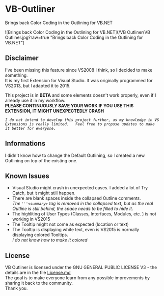 # VB-Outliner
Brings back Color Coding in the Outlining for VB.NET

![Brings back Color Coding in the Outlining for VB.NET](/VB Outliner/VB Outliner.jpg?raw=true "Brings back Color Coding in the Outlining for VB.NET")

## Disclaimer
I've been missing this feature since VS2008 I think, so I decided to make something.  
It is my first Extension for Visual Studio. It was originally programmed for VS2013, but I adapted it to 2015.  
  
This project is in **BETA** and some elements doesn't work properly, even if I already use it in my workflow.  
**PLEASE CONTINUOUSLY SAVE YOUR WORK IF YOU USE THIS EXTENSION, IT MIGHT UNEXPECTEDLY CRASH**  
  
*`I do not intend to develop this project further, as my knowledge in VS Extensions is really limited.  
Feel free to propose updates to make it better for everyone.`*

## Informations
I didn't know how to change the Default Outlining, so I created a new Outlining on top of the existing one.

## Known Issues
* Visual Studio might crash in unexpected cases. I added a lot of Try Catch, but it might still happen.
* There are blank spaces inside the collapsed Outline comments.  
  *The `'''<summary>` tag is removed in the collapsed text, but as the real Outline is still behind, the space needs to be filled to hide it.*
* The highliting of User Types (Classes, Interfaces, Modules, etc. ) is not working in VS2015
* The Tooltip might not come as expected (location or text)
* The Tooltip is displaying white text, even is VS2015 is normally displaying colored Tooltips.  
  *I do not know how to make it colored*

## License

VB Outliner is licensed under the GNU GENERAL PUBLIC LICENSE V3 - the details are in the file [License.md](/LICENSE.md "License.md")  
The goal is to make everyone learn from any possible improvements by sharing it back to the community.  
Thank you.
